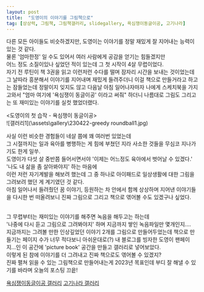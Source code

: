 ```yaml
---
layout: post
title:  "도영이의 이야기를 그림책으로"
tag: [상상력, 그림책, 그림책갤러리, slidegallery, 욕심쟁이동글이공, 고기나라]
---
```


다른 모든 아이들도 비슷하겠지만, 도영이는 이야기를 정말 재밌게 잘 지어내는 능력이 있는 것 같다. <br> 
물론 '엄마한정' 일 수도 있어서 여러 사람에게 공감을 얻기는 힘들겠지만<br>
어느 정도 소질이있나 싶었던 적이 있는데 그 첫 시작이 4살 무렵이었다. <br>
자기 전 루틴이 책 3권을 읽고 이런저런 수다를 떨며 잠자리 시간을 보내는 것이었는데 그 날따라 흥분해서 이야기를 지어내며 재밌게 들려주더니 이걸 책으로 만들거라고 하고는 잠들었는데
정말이지 잊지도 않고 다음날 아침 일어나자마자 나에게 스케치북을 가지고와서
"엄마 여기에 '욕심쟁이 동글이공' 이라고 써줘"  하더니  나름대로 그림도 그리고는 또 재미있는 이야기를 실컷 했었더랬다.<br>

<도영이의 첫 습작 - 욕심쟁이 동글이공><br>
![갤러리1](\assets\gallery\230422-greedy roundball1.jpg)  <br>


사실 이런 비슷한 경험들이 네살 쯤에 꽤 여러번 있었는데 <br>
그 시절까지는 일과 육아를 병행하는 게 힘에 부쳤던 지라 사소한 것들을 무심코 지나가기도 한게 일쑤. <br>
도영이가 다섯 살 중반쯤 들어서면서야 '이제는 어느정도 육아에서 벗어날 수 있겠다.' '나도 내 삶을 좀 살아봐야지' 하는 마음에<br>
이런 저런 자기계발을 해보려 했는데  그 중 하나로 아이패드로 일상생활에 대한 그림을 그려보려 했던 게 계기였던 것 같다.<br>
아침 일어나서 들려줬던 꿈 이야기, 등원하는 차 안에서 함께 상상하며 지어낸 이야기들을 다시한 번 떠올려보니 진짜 그림으로 그리고 책으로 엮어볼 수도 있겠구나 싶었다. <br>
<br>

그 무렵부터는 재미있는 이야기를 해주면 녹음을 해두고는 하는데<br>
'나중에 다시 듣고 그림으로 그려봐야지' 하며 지금까지 쌓인 녹음파일만 몇개인지....<br>
지금까지는 그려볼 만한 인상깊었던 이야기 2개를 그림으로 만들어두었는데 책으로 만들기는 페이지 수가 너무 적다보니 
아쉬운대로(?) 내 블로그를 빙자한 도영이 팬페이지...인 이 공간에 'picture book' 공간을 만들고 갤러리로 넣어보았다.<br>
이렇게 된 참에 이야기를 더 그려내고 진짜 책으로도 엮어볼 수 있겠지? <br>
진짜 펼쳐 읽을 수 있는 그림책으로 만들어내는게 2023년 목표인데 부디 잘 해낼 수 있기를 바라며 오늘의 포스팅 끄읕!<br>

[욕심쟁이동글이공 갤러리](https://somady2018.github.io/gallery_2/)
[고기나라 갤러리](https://somady2018.github.io/gallery_meat/)




